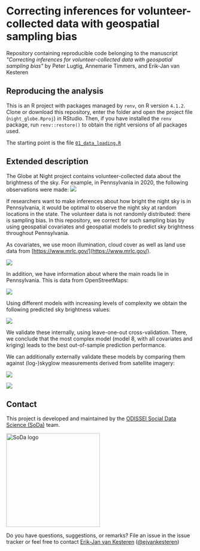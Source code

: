 # Correcting inferences for volunteer-collected data with geospatial sampling bias
Repository containing reproducible code belonging to the manuscript _"Correcting inferences for volunteer-collected data with geospatial sampling bias"_ by Peter Lugtig, Annemarie Timmers, and Erik-Jan van Kesteren

## Reproducing the analysis
This is an R project with packages managed by `renv`, on R version `4.1.2`. Clone or download this repository, enter the folder and open the project file (`night_globe.Rproj`) in RStudio. Then, if you have installed the `renv` package, run `renv::restore()` to obtain the right versions of all packages used.

The starting point is the file [`01_data_loading.R`](./01_data_loading.R)

## Extended description
The Globe at Night project contains volunteer-collected data about the brightness of the sky. For example, in Pennsylvania in 2020, the following observations were made:
![](/img/raw_gan.png)

If researchers want to make inferences about how bright the night sky is in Pennsylvania, it would be optimal to observe the night sky at random locations in the state. The volunteer data is not randomly distributed: there is sampling bias. In this repository, we correct for such sampling bias by using geospatial covariates and geospatial models to predict sky brightness throughout Pennsylvania. 

As covariates, we use moon illumination, cloud cover as well as land use data from [https://www.mrlc.gov/](https://www.mrlc.gov/). 

![](/img/raw_landuse.png)

In addition, we have information about where the main roads lie in Pennsylvania. This is data from OpenStreetMaps:

![](/img/raw_highway.png)

Using different models with increasing levels of complexity we obtain the following predicted sky brightness values:

![](/img/model_predictions.png)

We validate these internally, using leave-one-out cross-validation. There, we conclude that the most complex model (model 8, with all covariates and kriging) leads to the best out-of-sample prediction performance.

We can additionally externally validate these models by comparing them against (log-)skyglow measurements derived from satellite imagery:

![](/img/skyglow.png)

![](/img/external_validation.png)

## Contact

This project is developed and maintained by the [ODISSEI Social Data
Science (SoDa)](https://odissei-data.nl/nl/soda/) team.

<img src="word_colour-l.png" alt="SoDa logo" width="250px"/>

Do you have questions, suggestions, or remarks? File an issue in the
issue tracker or feel free to contact [Erik-Jan van
Kesteren](https://github.com/vankesteren)
([@ejvankesteren](https://twitter.com/ejvankesteren))

